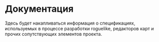 # Документация
Здесь будет накапливаться информация о спецификациях, используемых в процессе разработки roguelike, редакторов карт и прочих сопутствующих элементов проекта.
